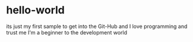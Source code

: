 # hello-world
its just my first sample to get into the Git-Hub and I love programming and trust me I'm a beginner to the development world
